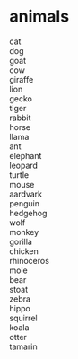 # animals
cat  
dog  
goat  
cow  
giraffe  
lion  
gecko  
tiger  
rabbit  
horse  
llama  
ant  
elephant  
leopard  
turtle  
mouse  
aardvark  
penguin  
hedgehog  
wolf  
monkey  
gorilla  
chicken  
rhinoceros  
mole  
bear  
stoat  
zebra  
hippo  
squirrel  
koala  
otter  
tamarin  
